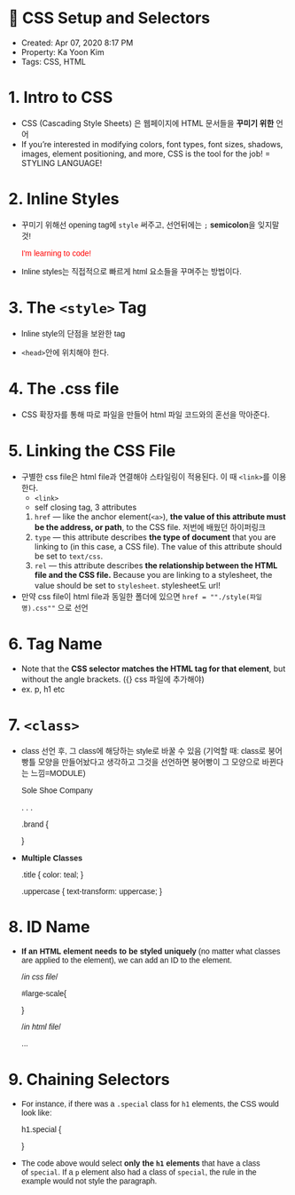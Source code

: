 # 🐣 CSS Setup and Selectors

* Created: Apr 07, 2020 8:17 PM
* Property: Ka Yoon Kim
* Tags: CSS, HTML


# 1. Intro to CSS

- CSS (Cascading Style Sheets) 은 웹페이지에 HTML 문서들을 **꾸미기 위한** 언어
- If you’re interested in modifying colors, font types, font sizes, shadows, images, element positioning, and more, CSS is the tool for the job! = STYLING LANGUAGE!


# 2. Inline Styles

- 꾸미기 위해선 opening tag에 `style` 써주고, 선언뒤에는 `;` **semicolon**을 잊지말 것!

    <p style="color: red;">I'm learning to code!</p>

- Inline styles는 직접적으로 빠르게 html 요소들을 꾸며주는 방법이다.


# 3. The `<style>` Tag

- lnline style의 단점을 보완한 tag
- `<head>`안에 위치해야 한다.

    <head>
    <style>
      p {
        font-family: Arial;
      } #이로써 모든 p에 같은 폰트 적용! 일일히 안써줘도 됨.
      <title>Vacation World</title>
    </style>
    </head>


# 4. The .css file

- CSS 확장자를 통해 따로 파일을 만들어 html 파일 코드와의 혼선을 막아준다.


# 5.  Linking the CSS File

- 구별한 css file은 html file과 연결해야 스타일링이 적용된다. 이 때 `<link>`를 이용한다.
    - `<link>`
    - self closing tag, 3 attributes
     1. `href` — like the anchor element(`<a>`), **the value of this attribute must be the address, or path**, to the CSS file. 저번에 배웠던 하이퍼링크
     2. `type` — this attribute describes **the type of document** that you are linking to (in this case, a CSS file). The value of this attribute should be set to `text/css`.
     3. `rel` — this attribute describes **the relationship between the HTML file and the CSS file.** Because you are linking to a stylesheet, the value should be set to `stylesheet`. stylesheet도 url!
- 만약 css file이 html file과 동일한 폴더에 있으면 `href = ""./style(파일명).css""` 으로 선언


# 6. Tag Name

- Note that the **CSS selector matches the HTML tag for that element**, but without the angle brackets. ({} css 파일에 추가해야)
- ex. p, h1 etc


# 7. `<class>`

- class 선언 후, 그 class에 해당하는 style로 바꿀 수 있음 (기억할 때: class로 붕어빵틀 모양을 만들어놨다고 생각하고 그것을 선언하면 붕어빵이 그 모양으로 바뀐다는 느낌=MODULE)

    <p class="brand">Sole Shoe Company</p>
    .
    .
    .
    
    .brand {
    
    
    } 

- **Multiple Classes**

    .title { 
     color: teal;
    }
    
    .uppercase {
      text-transform: uppercase;
    }


# 8. ID Name

- **If an HTML element needs to be styled uniquely** (no matter what classes are applied to the element), we can add an ID to the element.

    /*in css file*/
    
    #large-scale{
    
    }
    
    /*in html file*/
    
    <p id="large-scale">...</p>


# 9. Chaining Selectors

- For instance, if there was a `.special` class for `h1` elements, the CSS would look like:

    h1.special {
    
    }

 - The code above would select **only the `h1` elements** that have a class of `special`. If a `p` element also had a class of `special`, the rule in the example would not style the paragraph.
